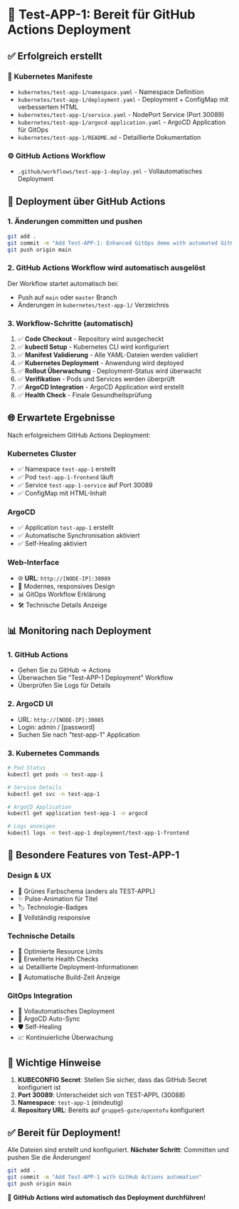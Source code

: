 # 🎯 Test-APP-1: Bereit für GitHub Actions Deployment

## ✅ Erfolgreich erstellt

### 📁 Kubernetes Manifeste
- `kubernetes/test-app-1/namespace.yaml` - Namespace Definition
- `kubernetes/test-app-1/deployment.yaml` - Deployment + ConfigMap mit verbessertem HTML
- `kubernetes/test-app-1/service.yaml` - NodePort Service (Port 30089)
- `kubernetes/test-app-1/argocd-application.yaml` - ArgoCD Application für GitOps
- `kubernetes/test-app-1/README.md` - Detaillierte Dokumentation

### ⚙️ GitHub Actions Workflow
- `.github/workflows/test-app-1-deploy.yml` - Vollautomatisches Deployment

## 🚀 Deployment über GitHub Actions

### 1. Änderungen committen und pushen
```bash
git add .
git commit -m "Add Test-APP-1: Enhanced GitOps demo with automated GitHub Actions deployment"
git push origin main
```

### 2. GitHub Actions Workflow wird automatisch ausgelöst
Der Workflow startet automatisch bei:
- Push auf `main` oder `master` Branch
- Änderungen in `kubernetes/test-app-1/` Verzeichnis

### 3. Workflow-Schritte (automatisch)
1. ✅ **Code Checkout** - Repository wird ausgecheckt
2. ✅ **kubectl Setup** - Kubernetes CLI wird konfiguriert
3. ✅ **Manifest Validierung** - Alle YAML-Dateien werden validiert
4. ✅ **Kubernetes Deployment** - Anwendung wird deployed
5. ✅ **Rollout Überwachung** - Deployment-Status wird überwacht
6. ✅ **Verifikation** - Pods und Services werden überprüft
7. ✅ **ArgoCD Integration** - ArgoCD Application wird erstellt
8. ✅ **Health Check** - Finale Gesundheitsprüfung

## 🌐 Erwartete Ergebnisse

Nach erfolgreichem GitHub Actions Deployment:

### Kubernetes Cluster
- ✅ Namespace `test-app-1` erstellt
- ✅ Pod `test-app-1-frontend` läuft
- ✅ Service `test-app-1-service` auf Port 30089
- ✅ ConfigMap mit HTML-Inhalt

### ArgoCD
- ✅ Application `test-app-1` erstellt
- ✅ Automatische Synchronisation aktiviert
- ✅ Self-Healing aktiviert

### Web-Interface
- 🌐 **URL**: `http://[NODE-IP]:30089`
- 🎨 Modernes, responsives Design
- 📊 GitOps Workflow Erklärung
- 🛠️ Technische Details Anzeige

## 📊 Monitoring nach Deployment

### 1. GitHub Actions
- Gehen Sie zu GitHub → Actions
- Überwachen Sie "Test-APP-1 Deployment" Workflow
- Überprüfen Sie Logs für Details

### 2. ArgoCD UI
- URL: `http://[NODE-IP]:30085`
- Login: admin / [password]
- Suchen Sie nach "test-app-1" Application

### 3. Kubernetes Commands
```bash
# Pod Status
kubectl get pods -n test-app-1

# Service Details
kubectl get svc -n test-app-1

# ArgoCD Application
kubectl get application test-app-1 -n argocd

# Logs anzeigen
kubectl logs -n test-app-1 deployment/test-app-1-frontend
```

## 🎯 Besondere Features von Test-APP-1

### Design & UX
- 🎨 Grünes Farbschema (anders als TEST-APPL)
- ✨ Pulse-Animation für Titel
- 🏷️ Technologie-Badges
- 📱 Vollständig responsive

### Technische Details
- 🔧 Optimierte Resource Limits
- 🏥 Erweiterte Health Checks
- 📊 Detaillierte Deployment-Informationen
- 🔄 Automatische Build-Zeit Anzeige

### GitOps Integration
- 🚀 Vollautomatisches Deployment
- 🔄 ArgoCD Auto-Sync
- 🛡️ Self-Healing
- 📈 Kontinuierliche Überwachung

## 🚨 Wichtige Hinweise

1. **KUBECONFIG Secret**: Stellen Sie sicher, dass das GitHub Secret konfiguriert ist
2. **Port 30089**: Unterscheidet sich von TEST-APPL (30088)
3. **Namespace**: `test-app-1` (eindeutig)
4. **Repository URL**: Bereits auf `gruppe5-gute/opentofu` konfiguriert

## ✅ Bereit für Deployment!

Alle Dateien sind erstellt und konfiguriert. 
**Nächster Schritt**: Committen und pushen Sie die Änderungen!

```bash
git add .
git commit -m "Add Test-APP-1 with GitHub Actions automation"
git push origin main
```

🎉 **GitHub Actions wird automatisch das Deployment durchführen!**
